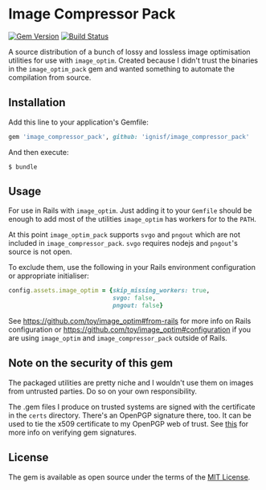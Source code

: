 # Image Compressor Pack
[![Gem Version](https://badge.fury.io/rb/image_compressor_pack.svg)](https://badge.fury.io/rb/image_compressor_pack)
[![Build Status](https://travis-ci.org/ignisf/image_compressor_pack.svg?branch=master)](https://travis-ci.org/ignisf/image_compressor_pack)

A source distribution of a bunch of lossy and lossless image optimisation
utilities for use with `image_optim`. Created because I didn't trust the
binaries in the `image_optim_pack` gem and wanted something to automate the
compilation from source.

## Installation

Add this line to your application's Gemfile:

```ruby
gem 'image_compressor_pack', github: 'ignisf/image_compressor_pack'
```

And then execute:

    $ bundle

## Usage

For use in Rails with `image_optim`. Just adding it to your `Gemfile` should be
enough to add most of the utilities `image_optim` has workers for to the `PATH`.

At this point `image_optim_pack` supports `svgo` and `pngout` which are not
included in `image_compressor_pack`. `svgo` requires nodejs and `pngout`'s
source is not open.

To exclude them, use the following in your Rails environment configuration or
appropriate initialiser:

```ruby
config.assets.image_optim = {skip_missing_workers: true,
                             svgo: false,
                             pngout: false}
```

See https://github.com/toy/image_optim#from-rails for more info on Rails
configuration or https://github.com/toy/image_optim#configuration if you are
using `image_optim` and `image_compressor_pack` outside of Rails.

## Note on the security of this gem

The packaged utilities are pretty niche and I wouldn't use them on images from
untrusted parties. Do so on your own responsibility.

The .gem files I produce on trusted systems are signed with the certificate in
the `certs` directory. There's an OpenPGP signature there, too. It can be used
to tie the x509 certificate to my OpenPGP web of trust. See
[this](http://guides.rubygems.org/security/) for more info on verifying gem
signatures.

## License

The gem is available as open source under the terms of the
[MIT License](http://opensource.org/licenses/MIT).
